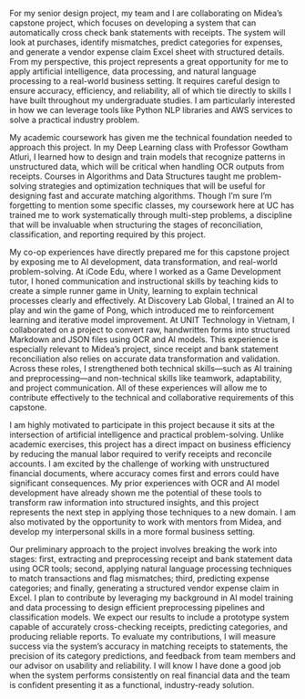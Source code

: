 For my senior design project, my team and I are collaborating on Midea’s capstone project, which focuses on developing a system that can automatically cross check bank statements with receipts. The system will look at purchases, identify mismatches, predict categories for expenses, and generate a vendor expense claim Excel sheet with structured details. From my perspective, this project represents a great opportunity for me to apply artificial intelligence, data processing, and natural language processing to a real-world business setting. It requires careful design to ensure accuracy, efficiency, and reliability, all of which tie directly to skills I have built throughout my undergraduate studies. I am particularly interested in how we can leverage tools like Python NLP libraries and AWS services to solve a practical industry problem.

My academic coursework has given me the technical foundation needed to approach this project. In my Deep Learning class with Professor Gowtham Atluri, I learned how to design and train models that recognize patterns in unstructured data, which will be critical when handling OCR outputs from receipts. Courses in Algorithms and Data Structures taught me problem-solving strategies and optimization techniques that will be useful for designing fast and accurate matching algorithms. Though I’m sure I’m forgetting to mention some specific classes, my coursework here at UC has trained me to work systematically through multi-step problems, a discipline that will be invaluable when structuring the stages of reconciliation, classification, and reporting required by this project.

My co-op experiences have directly prepared me for this capstone project by exposing me to AI development, data transformation, and real-world problem-solving. At iCode Edu, where I worked as a Game Development tutor, I honed communication and instructional skills by teaching kids to create a simple runner game in Unity, learning to explain technical processes clearly and effectively. At Discovery Lab Global, I trained an AI to play and win the game of Pong, which introduced me to reinforcement learning and iterative model improvement. At UNIT Technology in Vietnam, I collaborated on a project to convert raw, handwritten forms into structured Markdown and JSON files using OCR and AI models. This experience is especially relevant to Midea’s project, since receipt and bank statement reconciliation also relies on accurate data transformation and validation. Across these roles, I strengthened both technical skills—such as AI training and preprocessing—and non-technical skills like teamwork, adaptability, and project communication. All of these experiences will allow me to contribute effectively to the technical and collaborative requirements of this capstone.

I am highly motivated to participate in this project because it sits at the intersection of artificial intelligence and practical problem-solving. Unlike academic exercises, this project has a direct impact on business efficiency by reducing the manual labor required to verify receipts and reconcile accounts. I am excited by the challenge of working with unstructured financial documents, where accuracy comes first and errors could have significant consequences. My prior experiences with OCR and AI model development have already shown me the potential of these tools to transform raw information into structured insights, and this project represents the next step in applying those techniques to a new domain. I am also motivated by the opportunity to work with mentors from Midea, and develop my interpersonal skills in a more formal business setting.

Our preliminary approach to the project involves breaking the work into stages: first, extracting and preprocessing receipt and bank statement data using OCR tools; second, applying natural language processing techniques to match transactions and flag mismatches; third, predicting expense categories; and finally, generating a structured vendor expense claim in Excel. I plan to contribute by leveraging my background in AI model training and data processing to design efficient preprocessing pipelines and classification models. We expect our results to include a prototype system capable of accurately cross-checking receipts, predicting categories, and producing reliable reports. To evaluate my contributions, I will measure success via the system’s accuracy in matching receipts to statements, the precision of its category predictions, and feedback from team members and our advisor on usability and reliability. I will know I have done a good job when the system performs consistently on real financial data and the team is confident presenting it as a functional, industry-ready solution.

